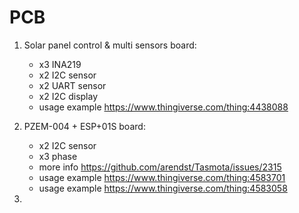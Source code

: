 # PCB
1. Solar panel control & multi sensors board:
   - x3 INA219
   - x2 I2C sensor
   - x2 UART sensor
   - x2 I2C display
   - usage example https://www.thingiverse.com/thing:4438088
2. PZEM-004 + ESP+01S board:
   - x2 I2C sensor
   - x3 phase
   - more info https://github.com/arendst/Tasmota/issues/2315
   - usage example https://www.thingiverse.com/thing:4583701
   - usage example https://www.thingiverse.com/thing:4583058
   
3. 

